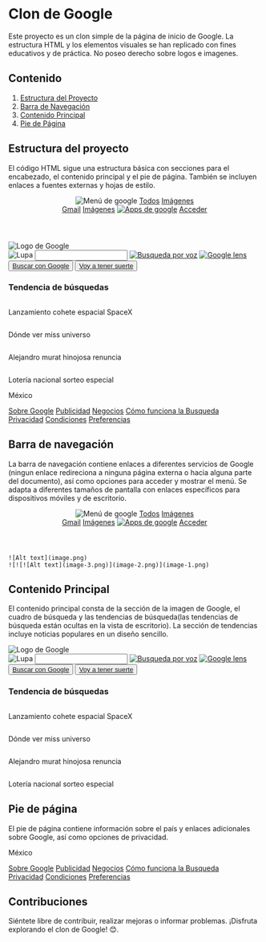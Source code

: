 # Clon de Google

Este proyecto es un clon simple de la página de inicio de Google. La estructura HTML y los elementos visuales se han replicado con fines educativos y de práctica. No poseo derecho sobre logos e imagenes.



## Contenido

1. [Estructura del Proyecto](#estructura-del-proyecto)
2. [Barra de Navegación](#barra-de-navegación)
3. [Contenido Principal](#contenido-principal)
4. [Pie de Página](#pie-de-página)



## Estructura del proyecto

El código HTML sigue una estructura básica con secciones para el encabezado, el contenido principal y el pie de página. También se incluyen enlaces a fuentes externas y hojas de estilo.

<!-- Código HTML completo aquí -->
<!DOCTYPE html>
<html lang="en">
<head>
    <meta charset="UTF-8">
    <meta name="viewport" content="width=device-width, initial-scale=1.0">
    <title>Clon Google</title>
    <link rel="preconnect" href="https://fonts.googleapis.com">
    <link rel="preconnect" href="https://fonts.gstatic.com" crossorigin>
    <link href="https://fonts.googleapis.com/css2?family=Open+Sans&family=Poppins:wght@300;400&family=Recursive:wght@700&family=Roboto:wght@100&display=swap" rel="stylesheet">
    <link rel="icon" href="./images/icons/icon-google.svg">
    <link rel="stylesheet" href="styles/style.css">
</head>
<body>
    <header>
        <nav class="navbar">
            <section class="menu">
                <img class="img-menu" src="./images/icons/menu.svg" alt="Menú de google">
                <a class="nav-links gmail vista-movil" href="#" id="gmail">Todos</a>
                <a class="nav-links  imagenes vista-movil" href="#" id="imagenes">Imágenes</a>
            </section>
            <section class="enlaces">
                <a class="nav-links gmail vista-ordenador" href="#" id="gmail">Gmail</a>
                <a class="nav-links  imagenes vista-ordenador" href="#" id="imagenes">Imágenes</a>
                <a class="nav links" href="#" > <img class="apps-google" src="./images/icons/apps-google.svg" alt="Apps de google"></a>
                <a class="nav-links" href="#" id="acceder">Acceder</a>
            </section>
        </nav>
    </header>
    <main>
        <section class="contenedor">
            <section class="contenedor-imagen-google">
                <section class="imagen-google">
                    <img id="logo" src="./images/google.png" alt="Logo de Google">
                </section>
            </section>
            <section class="busqueda">
                <section class="cuadro-busqueda">
                    <img class="iconos-input-busqueda" src="./images/icons/lupa.svg" alt="Lupa">
                    <input type="text" id="input-search">
                    <a class="accesibilidad" href="#"><img class="iconos-input-busqueda" src="./images/icons/mic.svg" alt="Busqueda por voz"></a>
                    <a class="accesibilidad" href="#"><img class="iconos-input-busqueda" src="./images/icons/lens.svg" alt="Google lens"></a>
                </section>
                <section class="botones">
                    <button class="btn-search" id="search"><a href="#">Buscar con Google</a></button>
                    <button class="btn-search" id="lucky"><a href="#">Voy a tener suerte</a></button>
                </section>
                <section class="tendencias">
                    <section class="titulo-tendencias">
                        <section class="titulo">
                            <h3>Tendencia de búsquedas</h3>
                        </section>
                        <section class="menu-tendencias">
                            <img class="icono-tendencias" src="./images/icons/menu-puntos.svg" alt="">
                        </section>
                    </section>
                    <section class="noti-tendencia">
                        <div class="icono-tendencia">
                            <img class="icono-tendencias" src="./images/icons/tendencia.svg" alt="">
                        </div>
                        <div class="cont-noticia">
                            <p>Lanzamiento cohete espacial SpaceX</p>
                        </div>
                    </section>
                    <section class="noti-tendencia">
                        <div class="icono-tendencia">
                            <img class="icono-tendencias" src="./images/icons/tendencia.svg" alt="">
                        </div>
                        <div class="cont-noticia">
                            <p>Dónde ver miss universo</p>
                        </div>
                    </section>
                    <section class="noti-tendencia">
                        <div class="icono-tendencia">
                            <img class="icono-tendencias" src="./images/icons/tendencia.svg" alt="">
                        </div>
                        <div class="cont-noticia">
                            <p>Alejandro murat hinojosa renuncia</p>
                        </div>
                    </section>
                    <section class="noti-tendencia">
                        <div class="icono-tendencia">
                            <img class="icono-tendencias" src="./images/icons/tendencia.svg" alt="">
                        </div>
                        <div class="cont-noticia">
                            <p>Lotería nacional sorteo especial</p>
                        </div>
                    </section>
                    </section>
                </section>
            </section>
        </section>
    </main>
    <footer>
        <section class="pais">
            <p>México</p>
        </section>
        <section class="opciones">
            <section class="sobre-google">
                <a class="footer-link" href="#">Sobre Google</a>
                <a class="footer-link" href="#">Publicidad</a>
                <a class="footer-link" href="#">Negocios</a>
                <a class="footer-link" href="#">Cómo funciona la Busqueda</a>
            </section>
            <section class="privacidad">
                <a class="footer-link" href="#">Privacidad</a>
                <a class="footer-link" href="#">Condiciones</a>
                <a class="footer-link" href="#">Preferencias</a>
            </section>
        </section>
    </footer>
</body>
</html>



## Barra de navegación

La barra de navegación contiene enlaces a diferentes servicios de Google (ningun enlace redireciona a ninguna página externa o hacia alguna parte del documento), así como opciones para acceder y mostrar el menú. Se adapta a diferentes tamaños de pantalla con enlaces específicos para dispositivos móviles y de escritorio.

<!-- Código HTML del contenido principal -->

<header>
        <nav class="navbar">
            <section class="menu">
                <img class="img-menu" src="./images/icons/menu.svg" alt="Menú de google">
                <a class="nav-links gmail vista-movil" href="#" id="gmail">Todos</a>
                <a class="nav-links  imagenes vista-movil" href="#" id="imagenes">Imágenes</a>
            </section>
            <section class="enlaces">
                <a class="nav-links gmail vista-ordenador" href="#" id="gmail">Gmail</a>
                <a class="nav-links  imagenes vista-ordenador" href="#" id="imagenes">Imágenes</a>
                <a class="nav links" href="#" > <img class="apps-google" src="./images/icons/apps-google.svg" alt="Apps de google"></a>
                <a class="nav-links" href="#" id="acceder">Acceder</a>
            </section>
        </nav>
    </header>

    ![Alt text](image.png)
    ![![![Alt text](image-3.png)](image-2.png)](image-1.png)



## Contenido Principal 

El contenido principal consta de la sección de la imagen de Google, el cuadro de búsqueda y las tendencias de búsqueda(las tendencias de búsqueda están ocultas en la vista de escritorio). La sección de tendencias incluye noticias populares en un diseño sencillo.

<!-- Código HTML del contenido principal -->

<main>
        <section class="contenedor">
            <section class="contenedor-imagen-google">
                <section class="imagen-google">
                    <img id="logo" src="./images/google.png" alt="Logo de Google">
                </section>
            </section>
            <section class="busqueda">
                <section class="cuadro-busqueda">
                    <img class="iconos-input-busqueda" src="./images/icons/lupa.svg" alt="Lupa">
                    <input type="text" id="input-search">
                    <a class="accesibilidad" href="#"><img class="iconos-input-busqueda" src="./images/icons/mic.svg" alt="Busqueda por voz"></a>
                    <a class="accesibilidad" href="#"><img class="iconos-input-busqueda" src="./images/icons/lens.svg" alt="Google lens"></a>
                </section>
                <section class="botones">
                    <button class="btn-search" id="search"><a href="#">Buscar con Google</a></button>
                    <button class="btn-search" id="lucky"><a href="#">Voy a tener suerte</a></button>
                </section>
                <section class="tendencias">
                    <section class="titulo-tendencias">
                        <section class="titulo">
                            <h3>Tendencia de búsquedas</h3>
                        </section>
                        <section class="menu-tendencias">
                            <img class="icono-tendencias" src="./images/icons/menu-puntos.svg" alt="">
                        </section>
                    </section>
                    <section class="noti-tendencia">
                        <div class="icono-tendencia">
                            <img class="icono-tendencias" src="./images/icons/tendencia.svg" alt="">
                        </div>
                        <div class="cont-noticia">
                            <p>Lanzamiento cohete espacial SpaceX</p>
                        </div>
                    </section>
                    <section class="noti-tendencia">
                        <div class="icono-tendencia">
                            <img class="icono-tendencias" src="./images/icons/tendencia.svg" alt="">
                        </div>
                        <div class="cont-noticia">
                            <p>Dónde ver miss universo</p>
                        </div>
                    </section>
                    <section class="noti-tendencia">
                        <div class="icono-tendencia">
                            <img class="icono-tendencias" src="./images/icons/tendencia.svg" alt="">
                        </div>
                        <div class="cont-noticia">
                            <p>Alejandro murat hinojosa renuncia</p>
                        </div>
                    </section>
                    <section class="noti-tendencia">
                        <div class="icono-tendencia">
                            <img class="icono-tendencias" src="./images/icons/tendencia.svg" alt="">
                        </div>
                        <div class="cont-noticia">
                            <p>Lotería nacional sorteo especial</p>
                        </div>
                    </section>
                    </section>
                </section>
            </section>
        </section>
    </main>




## Pie de página

El pie de página contiene información sobre el país y enlaces adicionales sobre Google, así como opciones de privacidad.

<!-- Código HTML del pie de página -->


<footer>
        <section class="pais">
            <p>México</p>
        </section>
        <section class="opciones">
            <section class="sobre-google">
                <a class="footer-link" href="#">Sobre Google</a>
                <a class="footer-link" href="#">Publicidad</a>
                <a class="footer-link" href="#">Negocios</a>
                <a class="footer-link" href="#">Cómo funciona la Busqueda</a>
            </section>
            <section class="privacidad">
                <a class="footer-link" href="#">Privacidad</a>
                <a class="footer-link" href="#">Condiciones</a>
                <a class="footer-link" href="#">Preferencias</a>
            </section>
        </section>
    </footer>



## Contribuciones

Siéntete libre de contribuir, realizar mejoras o informar problemas. ¡Disfruta explorando el clon de Google! 😊.